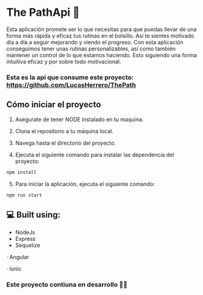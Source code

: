﻿# The PathApi 💪

Esta aplicación promete ser lo que necesitas para que puedas llevar de una forma más rápida y eficaz tus rutinas en el bolsillo. Así te sientes motivado día a día a seguir mejorando y viendo el progreso.
Con esta aplicación conseguimos tener unas rutinas personalizables, así como también mantener un control de lo que estamos haciendo. Esto siguiendo una forma intuitiva eficaz y por sobre todo motivacional. 

### Esta es la api que consume este proyecto: https://github.com/LucasHerrero/ThePath

## Cómo iniciar el proyecto

1. Asegurate de tener NODE instalado en tu maquina.

2. Clona el repositorio a tu máquina local.

3. Navega hasta el directorio del proyecto.

4. Ejecuta el siguiente comando para instalar las dependencia del proyecto:

```sh
npm install
```

5. Para iniciar la aplicación, ejecuta el siguiente comando:

```sh
npm run start
```

## 💻 Built using:

- NodeJs
- Express
- Sequelize

· Angular

· Ionic

### Este proyecto contiuna en desarrollo 🔨🔧
